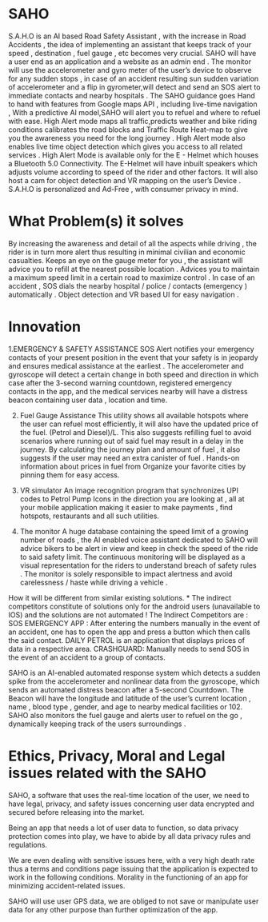# SAHO
S.A.H.O is an AI based Road Safety Assistant , with the increase in Road Accidents  , the idea of implementing an assistant that keeps track of your speed , destination , fuel gauge , etc becomes very crucial.  SAHO  will have a user end as an application and a website as an admin end . The monitor will use the accelerometer and gyro meter of the user’s  device to observe for any sudden stops , in case of an accident resulting sun sudden variation of accelerometer and a flip in gyrometer,will detect and send an SOS alert to immediate contacts and nearby hospitals .  The SAHO guidance goes Hand to hand with features from Google maps API , including live-time navigation , With a predictive AI model,SAHO will alert you to refuel and  where to refuel with ease.  High Alert mode maps all traffic,predicts weather and bike riding conditions calibrates the road blocks and Traffic Route Heat-map to give you the awareness you need for the long journey . High Alert mode also enables live time object detection which gives you access to all related services .  High Alert Mode is available only for the E - Helmet which houses a Bluetooth 5.0 Connectivity. The E-Helmet will have inbuilt speakers which adjusts volume according to speed of the rider and other factors. It will also host a cam for object detection and VR mapping on the user’s Device . S.A.H.O is personalized and Ad-Free , with consumer privacy in mind.
# What Problem(s) it solves
By increasing the awareness and detail of all the aspects while driving , the rider is in turn more alert thus resulting in minimal civilian and economic casualties.
Keeps an eye on the gauge meter for you , the assistant will advice you to refill at the nearest possible location .
Advices you to maintain a maximum  speed limit in a certain road to maximize control .
In case of an accident , SOS dials the nearby hospital / police / contacts (emergency ) automatically .
Object detection and VR based UI for easy navigation .

# Innovation

 
1.EMERGENCY & SAFETY ASSISTANCE 
 SOS Alert notifies your emergency contacts of your present position in the event that your safety is in jeopardy and ensures medical assistance at the earliest .
The accelerometer and gyroscope will detect a certain change in both speed and direction in which case after  the 3-second warning countdown, registered emergency contacts in the app, and the medical services nearby will have a distress beacon containing user data , location and time.
 
2. Fuel Gauge Assistance 
This utility shows all available hotspots where the user can refuel most efficiently, it will also have the updated price of the fuel. (Petrol and Diesel)/L. This also suggests refilling fuel to avoid scenarios where running out of said fuel may result in a delay in the journey. 
By calculating the journey plan and amount of fuel , it also suggests if the user may need an extra canister of fuel .
Hands-on information about prices in fuel from Organize your favorite cities by pinning them for easy access.
 
3. VR simulator 
An image recognition program that synchronizes UPI codes to Petrol Pump Icons in the direction you are looking at , all at your mobile application making it easier to make payments , find hotspots, restaurants and all such  utilities. 
 
4. The monitor 
A huge database containing the speed limit of a growing number of roads , the AI enabled voice assistant dedicated to SAHO will advice bikers to be alert in view and keep in check the speed of the ride to said safety limit. The continuous  monitoring will be displayed as a visual representation  for the riders to understand breach  of safety rules .
The monitor is solely responsible to impact alertness and avoid carelessness / haste while driving a vehicle .
 



How it will be different from similar existing solutions. *
The indirect competitors constitute of solutions only for the android users (unavailable to IOS)  and the solutions are not automated ! 
The Indirect Competitors are :
SOS EMERGENCY APP : After entering the numbers manually in the event of an accident, one has to open the app and press a button which then calls the said contact. 
DAILY PETROL is an application that displays prices of data in a respective area.
CRASHGUARD: Manually needs to send  SOS in the event of an accident to a group of contacts.
 
SAHO is an AI-enabled automated response system which detects  a sudden spike from the accelerometer and nonlinear data from the gyroscope, which sends an automated distress beacon after a 5-second Countdown.
The Beacon will have the longitude and latitude of the user’s current location , name , blood type , gender, and age to nearby medical facilities or 102.
SAHO also monitors the fuel gauge and alerts user to refuel on the go , dynamically keeping track of the users surroundings . 

# Ethics, Privacy, Moral and Legal issues related with the SAHO

 
SAHO, a  software that uses the real-time location of the user, we need to have legal, privacy, and safety issues concerning user data encrypted and secured before releasing into the market.

Being an app that needs a lot of user data to function, so data privacy protection comes into play,  we have to abide by all data privacy rules and regulations.

We are even dealing with sensitive issues here, with a very high death rate thus a terms and conditions page issuing that the application is expected to work in the following conditions.  Morality in the functioning of an app for minimizing accident-related issues.

SAHO will use user GPS data, we are obliged to not save or manipulate user data for any other purpose than further optimization of  the app.

